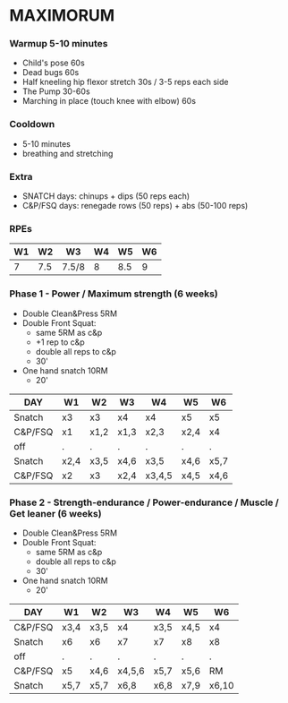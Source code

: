 
# MAXIMORUM

### Warmup 5-10 minutes

- Child's pose 60s
- Dead bugs 60s
- Half kneeling hip flexor stretch 30s / 3-5 reps each side
- The Pump 30-60s
- Marching in place (touch knee with elbow) 60s

### Cooldown
- 5-10 minutes
- breathing and stretching

### Extra
- SNATCH  days: chinups + dips (50 reps each)
- C&P/FSQ days: renegade rows (50 reps) + abs (50-100 reps)

### RPEs

W1 | W2 | W3 | W4 | W5 | W6
--- | --- | --- | --- | --- | --- 
7 | 7.5 | 7.5/8 | 8 | 8.5 | 9 


### Phase 1 - Power / Maximum strength (6 weeks)

- Double Clean&Press 5RM
- Double Front Squat:
  - same 5RM as c&p
  - +1 rep to c&p
  - double all reps to c&p
  - 30' 
- One hand snatch 10RM
  - 20' 

DAY | W1 | W2 | W3 | W4 | W5 | W6
--- | --- | --- | --- | --- | --- | --- 
Snatch | x3 | x3 | x4 | x4 | x5 | x5 
C&P/FSQ | x1 | x1,2 | x1,3 | x2,3 | x2,4 | x4
off | . | . | . | . | . | .
Snatch | x2,4 | x3,5 | x4,6 | x3,5 | x4,6 | x5,7
C&P/FSQ | x2 | x3 | x2,4 | x3,4,5 | x4,5 | x4,6


### Phase 2 - Strength-endurance / Power-endurance / Muscle / Get leaner (6 weeks)

- Double Clean&Press 5RM
- Double Front Squat:
  - same 5RM as c&p
  - double all reps to c&p
  - 30' 
- One hand snatch 10RM
  - 20' 

DAY | W1 | W2 | W3 | W4 | W5 | W6
--- | --- | --- | --- | --- | --- | ---
C&P/FSQ | x3,4 | x3,5 | x4 | x3,5 | x4,5 | x4
Snatch | x6 | x6 | x7 | x7 | x8 | x8 
off | . | . | . | . | . | .
C&P/FSQ | x5 | x4,6 | x4,5,6 | x5,7 | x5,6 | RM
Snatch | x5,7 | x5,7 | x6,8 | x6,8 | x7,9 | x6,10
